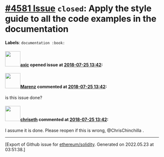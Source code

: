 # [\#4581 Issue](https://github.com/ethereum/solidity/issues/4581) `closed`: Apply the style guide to all the code examples in the documentation
**Labels**: `documentation :book:`


#### <img src="https://avatars.githubusercontent.com/u/20340?v=4" width="50">[axic](https://github.com/axic) opened issue at [2018-07-25 13:42](https://github.com/ethereum/solidity/issues/4581):



#### <img src="https://avatars.githubusercontent.com/u/424752?u=038e104b849efd16f076b671ef6c46af7073bfa7&v=4" width="50">[Marenz](https://github.com/Marenz) commented at [2018-07-25 13:42](https://github.com/ethereum/solidity/issues/4581#issuecomment-516471472):

is this issue done?

#### <img src="https://avatars.githubusercontent.com/u/9073706?v=4" width="50">[chriseth](https://github.com/chriseth) commented at [2018-07-25 13:42](https://github.com/ethereum/solidity/issues/4581#issuecomment-519134184):

I assume it is done. Please reopen if this is wrong, @ChrisChinchilla .


-------------------------------------------------------------------------------



[Export of Github issue for [ethereum/solidity](https://github.com/ethereum/solidity). Generated on 2022.05.23 at 03:51:38.]
